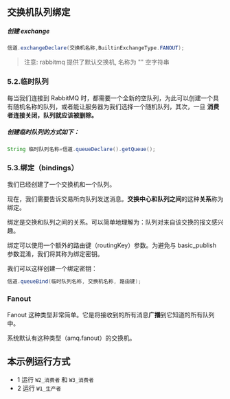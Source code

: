 ## 交换机队列绑定

##### 创建 exchange

```java
信道.exchangeDeclare(交换机名称,BuiltinExchangeType.FANOUT);
```

> 注意: rabbitmq 提供了默认交换机, 名称为 "" 空字符串

### 5.2.临时队列

每当我们连接到 RabbitMQ 时，都需要一个全新的空队列，为此可以创建一个具有随机名称的队列，或者能让服务器为我们选择一个随机队列，其次，一旦
**消费者连接关闭，队列就应该被删除。**

##### 创建临时队列的方式如下：

```java
String 临时队列名称=信道.queueDeclare().getQueue();
```

### 5.3.绑定（bindings）

我们已经创建了一个交换机和一个队列。

现在，我们需要告诉交易所向队列发送消息。**交换中心和队列之间**的这种**关系**称为绑定。

绑定是交换和队列之间的关系。可以简单地理解为：队列对来自该交换的报文感兴趣。

绑定可以使用一个额外的路由键（routingKey）参数。为避免与 basic_publish 参数混淆，我们将其称为绑定密钥。

我们可以这样创建一个绑定密钥：

```java
信道.queueBind(临时队列名称, 交换机名称, 路由键);
```

### Fanout

Fanout 这种类型非常简单。它是将接收到的所有消息**广播**到它知道的所有队列中。

系统默认有这种类型（amq.fanout）的交换机。

## 本示例运行方式

* 1 运行 `W2_消费者` 和 `W3_消费者`
* 2 运行 `W1_生产者`
